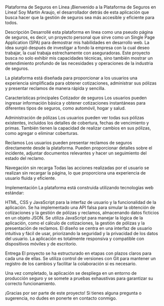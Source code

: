 Plataforma de Seguros en Línea
¡Bienvenido a la Plataforma de Seguros en Línea! Soy Martin Araujo, el desarrollador detrás de esta aplicación que busca hacer que la gestión de seguros sea más accesible y eficiente para todos.

Descripción
Desarrollé esta plataforma en línea como una pseudo página de seguros, es decir, un proyecto personal que sirve como un Single Page Application (SPA) para demostrar mis habilidades en desarrollo web. La idea surgió después de investigar a fondo la empresa con la cual deseo trabajar, la cual trabaja estrechamente con aseguradoras. Este proyecto busca no solo exhibir mis capacidades técnicas, sino también mostrar un entendimiento profundo de las necesidades y operaciones de la industria de seguros.

La plataforma está diseñada para proporcionar a los usuarios una experiencia simplificada para obtener cotizaciones, administrar sus pólizas y presentar reclamos de manera rápida y sencilla.

Características principales
Cotizador de seguros
Los usuarios pueden ingresar información básica y obtener cotizaciones instantáneas para diferentes tipos de seguros, como automóvil, hogar y salud.

Administración de pólizas
Los usuarios pueden ver todas sus pólizas existentes, incluidos los detalles de cobertura, fechas de vencimiento y primas. También tienen la capacidad de realizar cambios en sus pólizas, como agregar o eliminar coberturas.

Reclamos
Los usuarios pueden presentar reclamos de seguros directamente desde la plataforma. Pueden proporcionar detalles sobre el incidente, adjuntar documentos relevantes y hacer un seguimiento del estado del reclamo.

Navegación sin recarga
Todas las acciones realizadas por el usuario se realizan sin recargar la página, lo que proporciona una experiencia de usuario fluida y eficiente.

Implementación
La plataforma está construida utilizando tecnologías web estándar:

HTML, CSS y JavaScript para la interfaz de usuario y la funcionalidad de la aplicación.
Se ha implementado una API falsa para simular la obtención de cotizaciones y la gestión de pólizas y reclamos, almacenando datos ficticios en un objeto JSON.
Se utiliza JavaScript para manejar la lógica de la aplicación, como el cálculo de cotizaciones, la gestión de pólizas y la presentación de reclamos.
El diseño se centra en una interfaz de usuario intuitiva y fácil de usar, priorizando la seguridad y la privacidad de los datos del usuario.
La aplicación es totalmente responsiva y compatible con dispositivos móviles y de escritorio.

Entrega
El proyecto se ha estructurado en etapas con plazos claros para cada una de ellas. Se utiliza control de versiones con Git para mantener un registro de los cambios y facilitar la colaboración si es necesario.

Una vez completado, la aplicación se despliega en un entorno de producción seguro y se somete a pruebas exhaustivas para garantizar su correcto funcionamiento.

¡Gracias por ser parte de este proyecto! Si tienes alguna pregunta o sugerencia, no dudes en ponerte en contacto conmigo.
